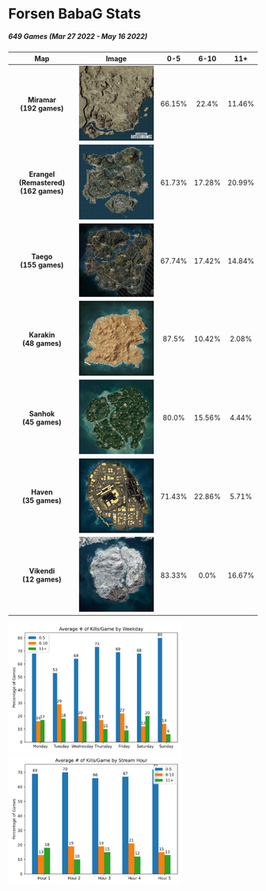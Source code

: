 # Forsen BabaG Stats
##### 649 Games (Mar 27 2022 - May 16 2022)
|Map|Image| 0-5 | 6-10 | 11+ |
| :-: | :-: | :-: | :--: | :-: |
| **Miramar<br>(192 games)** | <img src="img/Miramar_EN.webp" width="250"/> | 66.15% | 22.4% | 11.46% |
| **Erangel (Remastered)<br>(162 games)** | <img src="img/Pubg_erangel_new.jpg" width="250"/> | 61.73% | 17.28% | 20.99% |
| **Taego<br>(155 games)** | <img src="img/taego.jpg" width="250"/> | 67.74% | 17.42% | 14.84% |
| **Karakin<br>(48 games)** | <img src="img/Karakin_Map.webp" width="250"/> | 87.5% | 10.42% | 2.08% |
| **Sanhok<br>(45 games)** | <img src="img/Sanhok-map.webp" width="250"/> | 80.0% | 15.56% | 4.44% |
| **Haven<br>(35 games)** | <img src="img/Heaven_Minimap.webp" width="250"/> | 71.43% | 22.86% | 5.71% |
| **Vikendi<br>(12 games)** | <img src="img/Vikendi_Map.webp" width="250"/> | 83.33% | 0.0% | 16.67% |
<img src="data/killsPerWeekday.png" width="350"/> <img src="data/killsPerHour.png" width="350"/>
